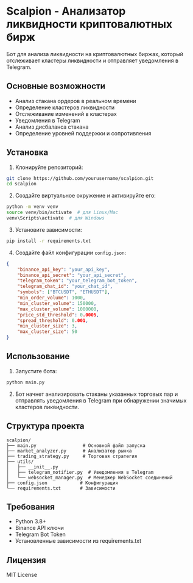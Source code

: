 # Scalpion - Анализатор ликвидности криптовалютных бирж

Бот для анализа ликвидности на криптовалютных биржах, который отслеживает кластеры ликвидности и отправляет уведомления в Telegram.

## Основные возможности

- Анализ стакана ордеров в реальном времени
- Определение кластеров ликвидности
- Отслеживание изменений в кластерах
- Уведомления в Telegram
- Анализ дисбаланса стакана
- Определение уровней поддержки и сопротивления

## Установка

1. Клонируйте репозиторий:
```bash
git clone https://github.com/yourusername/scalpion.git
cd scalpion
```

2. Создайте виртуальное окружение и активируйте его:
```bash
python -m venv venv
source venv/bin/activate  # для Linux/Mac
venv\Scripts\activate  # для Windows
```

3. Установите зависимости:
```bash
pip install -r requirements.txt
```

4. Создайте файл конфигурации `config.json`:
```json
{
    "binance_api_key": "your_api_key",
    "binance_api_secret": "your_api_secret",
    "telegram_token": "your_telegram_bot_token",
    "telegram_chat_id": "your_chat_id",
    "symbols": ["BTCUSDT", "ETHUSDT"],
    "min_order_volume": 1000,
    "min_cluster_volume": 150000,
    "max_cluster_volume": 1000000,
    "price_std_threshold": 0.0005,
    "spread_threshold": 0.001,
    "min_cluster_size": 3,
    "max_cluster_size": 50
}
```

## Использование

1. Запустите бота:
```bash
python main.py
```

2. Бот начнет анализировать стаканы указанных торговых пар и отправлять уведомления в Telegram при обнаружении значимых кластеров ликвидности.

## Структура проекта

```
scalpion/
├── main.py                 # Основной файл запуска
├── market_analyzer.py      # Анализатор рынка
├── trading_strategy.py     # Торговая стратегия
├── utils/
│   ├── __init__.py
│   ├── telegram_notifier.py  # Уведомления в Telegram
│   └── websocket_manager.py  # Менеджер WebSocket соединений
├── config.json            # Конфигурация
└── requirements.txt       # Зависимости
```

## Требования

- Python 3.8+
- Binance API ключи
- Telegram Bot Token
- Установленные зависимости из requirements.txt

## Лицензия

MIT License 